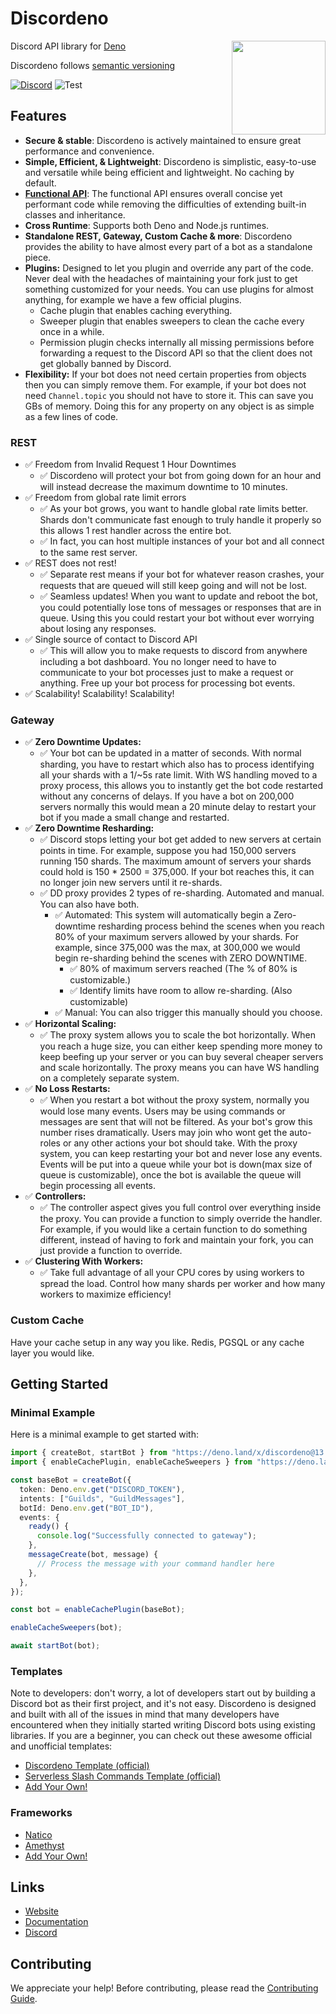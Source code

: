 # Discordeno

<img align="right" src="https://raw.githubusercontent.com/discordeno/guide/main/src/.vuepress/public/logo.png" height="150px">

Discord API library for [Deno](https://deno.land)

Discordeno follows [semantic versioning](https://semver.org/)

[![Discord](https://img.shields.io/discord/785384884197392384?color=7289da&logo=discord&logoColor=dark)](https://discord.com/invite/5vBgXk3UcZ)
![Test](https://github.com/discordeno/discordeno/workflows/Test/badge.svg)

<!--
TODO: add coverage back when it is stable
[![Coverage](https://img.shields.io/codecov/c/gh/discordeno/discordeno)](https://codecov.io/gh/discordeno/discordeno)
-->

## Features

- **Secure & stable**: Discordeno is actively maintained to ensure great
  performance and convenience.
- **Simple, Efficient, & Lightweight**: Discordeno is simplistic, easy-to-use
  and versatile while being efficient and lightweight. No caching by default.
- [**Functional API**](https://en.wikipedia.org/wiki/Functional_programming):
  The functional API ensures overall concise yet performant code while removing
  the difficulties of extending built-in classes and inheritance.
- **Cross Runtime**: Supports both Deno and Node.js runtimes.
- **Standalone REST, Gateway, Custom Cache & more**: Discordeno provides the ability to have almost every part of a bot as a standalone piece.
- **Plugins:** Designed to let you plugin and override any part of the code. Never deal with the headaches of maintaining your fork just to get something customized for your needs. You can use plugins for almost anything, for example we have a few official plugins.
  - Cache plugin that enables caching everything.
  - Sweeper plugin that enables sweepers to clean the cache every once in a while.
  - Permission plugin checks internally all missing permissions before forwarding a request to the Discord API so that the client does not get globally banned by Discord.
- **Flexibility:** If your bot does not need certain properties from objects then you can simply remove them. For example, if your bot does not need `Channel.topic` you should not have to store it. This can save you GBs of memory. Doing this for any property on any object is as simple as a few lines of code.

### REST

- ✅ Freedom from Invalid Request 1 Hour Downtimes
  - ✅ Discordeno will protect your bot from going down for an hour and will instead decrease the maximum downtime to 10 minutes.
- ✅ Freedom from global rate limit errors
  - ✅ As your bot grows, you want to handle global rate limits better. Shards don't communicate fast enough to truly handle it properly so this allows 1 rest handler across the entire bot.
  - ✅ In fact, you can host multiple instances of your bot and all connect to the same rest server.
- ✅ REST does not rest!
  - ✅ Separate rest means if your bot for whatever reason crashes, your requests that are queued will still keep going and will not be lost.
  - ✅ Seamless updates! When you want to update and reboot the bot, you could potentially lose tons of messages or responses that are in queue. Using this you could restart your bot without ever worrying about losing any responses.
- ✅ Single source of contact to Discord API
  - ✅ This will allow you to make requests to discord from anywhere including a bot dashboard. You no longer need to have to communicate to your bot processes just to make a request or anything. Free up your bot process for processing bot events.
- ✅ Scalability! Scalability! Scalability!

### Gateway

- ✅ **Zero Downtime Updates:**
  - ✅ Your bot can be updated in a matter of seconds. With normal sharding, you have to restart which also has to process identifying all your shards with a 1/~5s rate limit. With WS handling moved to a proxy process, this allows you to instantly get the bot code restarted without any concerns of delays. If you have a bot on 200,000 servers normally this would mean a 20 minute delay to restart your bot if you made a small change and restarted.
- ✅ **Zero Downtime Resharding:**
  - ✅ Discord stops letting your bot get added to new servers at certain points in time. For example, suppose you had 150,000 servers running 150 shards. The maximum amount of servers your shards could hold is 150 \* 2500 = 375,000. If your bot reaches this, it can no longer join new servers until it re-shards.
  - ✅ DD proxy provides 2 types of re-sharding. Automated and manual. You can also have both.
    - ✅ Automated: This system will automatically begin a Zero-downtime resharding process behind the scenes when you reach 80% of your maximum servers allowed by your shards. For example, since 375,000 was the max, at 300,000 we would begin re-sharding behind the scenes with ZERO DOWNTIME.
      - ✅ 80% of maximum servers reached (The % of 80% is customizable.)
      - ✅ Identify limits have room to allow re-sharding. (Also customizable)
    - ✅ Manual: You can also trigger this manually should you choose.
- ✅ **Horizontal Scaling:**
  - ✅ The proxy system allows you to scale the bot horizontally. When you reach a huge size, you can either keep spending more money to keep beefing up your server or you can buy several cheaper servers and scale horizontally. The proxy means you can have WS handling on a completely separate system.
- ✅ **No Loss Restarts:**
  - ✅ When you restart a bot without the proxy system, normally you would lose many events. Users may be using commands or messages are sent that will not be filtered. As your bot's grow this number rises dramatically. Users may join who wont get the auto-roles or any other actions your bot should take. With the proxy system, you can keep restarting your bot and never lose any events. Events will be put into a queue while your bot is down(max size of queue is customizable), once the bot is available the queue will begin processing all events.
- ✅ **Controllers:**
  - ✅ The controller aspect gives you full control over everything inside the proxy. You can provide a function to simply override the handler. For example, if you would like a certain function to do something different, instead of having to fork and maintain your fork, you can just provide a function to override.
- ✅ **Clustering With Workers:**
  - ✅ Take full advantage of all your CPU cores by using workers to spread the load. Control how many shards per worker and how many workers to maximize efficiency!

### Custom Cache

Have your cache setup in any way you like. Redis, PGSQL or any cache layer you would like.

## Getting Started

### Minimal Example

Here is a minimal example to get started with:

```typescript
import { createBot, startBot } from "https://deno.land/x/discordeno@13.0.0-rc15/mod.ts";
import { enableCachePlugin, enableCacheSweepers } from "https://deno.land/x/discordeno_cache_plugin@0.0.18/mod.ts";

const baseBot = createBot({
  token: Deno.env.get("DISCORD_TOKEN"),
  intents: ["Guilds", "GuildMessages"],
  botId: Deno.env.get("BOT_ID"),
  events: {
    ready() {
      console.log("Successfully connected to gateway");
    },
    messageCreate(bot, message) {
      // Process the message with your command handler here
    },
  },
});

const bot = enableCachePlugin(baseBot);

enableCacheSweepers(bot);

await startBot(bot);
```

### Templates

Note to developers: don't worry, a lot of developers start out by building a
Discord bot as their first project, and it's not easy. Discordeno is designed
and built with all of the issues in mind that many developers have encountered
when they initially started writing Discord bots using existing libraries. If
you are a beginner, you can check out these awesome official and unofficial
templates:

- [Discordeno Template (official)](https://github.com/discordeno/template)
- [Serverless Slash Commands Template (official)](https://github.com/discordeno/serverless-deno-deploy-template)
- [Add Your Own!](https://github.com/discordeno/discordeno/pulls)

### Frameworks

- [Natico](https://github.com/naticoo/framework)
- [Amethyst](https://github.com/AmethystFramework/framework)
- [Add Your Own!](https://github.com/discordeno/discordeno/pulls)

## Links

- [Website](https://discordeno.mod.land)
- [Documentation](https://doc.deno.land/https/deno.land/x/discordeno/mod.ts)
- [Discord](https://discord.com/invite/5vBgXk3UcZ)

## Contributing

We appreciate your help! Before contributing, please read the
[Contributing Guide](https://github.com/discordeno/discordeno/blob/main/.github/CONTRIBUTING.md).
